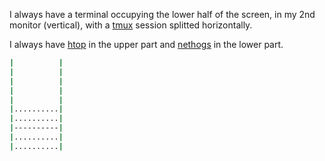 I always have a terminal occupying the lower half of the screen, in my 2nd monitor (vertical),
with a [tmux] session splitted horizontally.

I always have [htop] in the upper part and [nethogs] in the lower part.

```bash
|          |
|          |
|          |
|          |
|          |
|..........|
|..........|
|----------|
|..........|
|..........|
```

[tmux]: https://github.com/tmux/tmux
[htop]: https://github.com/hishamhm/htop
[nethogs]: https://github.com/raboof/nethogs
